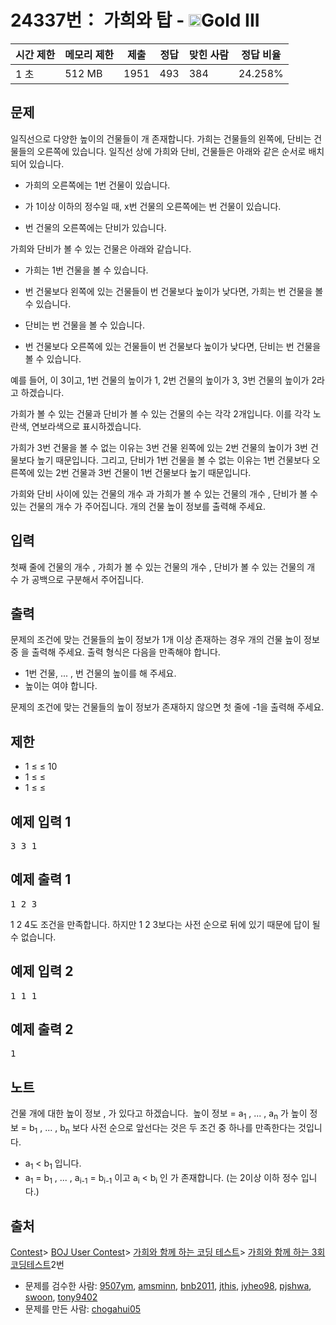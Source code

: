 # 24337번： 가희와 탑 - <img src="https://static.solved.ac/tier_small/13.svg" style="height:20px" />Gold III


| 시간 제한 | 메모리 제한 | 제출 | 정답 | 맞힌 사람 | 정답 비율 |
| --- | --- | --- | --- | --- | --- |
| 1 초 | 512 MB | 1951 | 493 | 384 | 24.258% |


## 문제


일직선으로 다양한 높이의 건물들이 개 존재합니다. 가희는 건물들의 왼쪽에, 단비는 건물들의 오른쪽에 있습니다. 일직선 상에 가희와 단비, 건물들은 아래와 같은 순서로 배치되어 있습니다.
- 가희의 오른쪽에는 1번 건물이 있습니다.

- 가 1이상 이하의 정수일 때, x번 건물의 오른쪽에는 번 건물이 있습니다.
- 번 건물의 오른쪽에는 단비가 있습니다.

가희와 단비가 볼 수 있는 건물은 아래와 같습니다.

- 가희는 1번 건물을 볼 수 있습니다.

- 번 건물보다 왼쪽에 있는 건물들이 번 건물보다 높이가 낮다면, 가희는 번 건물을 볼 수 있습니다.
- 단비는 번 건물을 볼 수 있습니다.
- 번 건물보다 오른쪽에 있는 건물들이 번 건물보다 높이가 낮다면, 단비는 번 건물을 볼 수 있습니다.

예를 들어, 이 3이고, 1번 건물의 높이가 1, 2번 건물의 높이가 3, 3번 건물의 높이가 2라고 하겠습니다.


가희가 볼 수 있는 건물과 단비가 볼 수 있는 건물의 수는 각각 2개입니다. 이를 각각 노란색, 연보라색으로 표시하겠습니다.



가희가 3번 건물을 볼 수 없는 이유는 3번 건물 왼쪽에 있는 2번 건물의 높이가 3번 건물보다 높기 때문입니다. 그리고, 단비가 1번 건물을 볼 수 없는 이유는 1번 건물보다 오른쪽에 있는 2번 건물과 3번 건물이 1번 건물보다 높기 때문입니다.

가희와 단비 사이에 있는 건물의 개수 과 가희가 볼 수 있는 건물의 개수 , 단비가 볼 수 있는 건물의 개수 가 주어집니다. 개의 건물 높이 정보를 출력해 주세요.



## 입력


첫째 줄에 건물의 개수 , 가희가 볼 수 있는 건물의 개수 , 단비가 볼 수 있는 건물의 개수 가 공백으로 구분해서 주어집니다.



## 출력


문제의 조건에 맞는 건물들의 높이 정보가 1개 이상 존재하는 경우 개의 건물 높이 정보 중 을 출력해 주세요. 출력 형식은 다음을 만족해야 합니다.
- 1번 건물, ... , 번 건물의 높이를 해 주세요. 
- 높이는 여야 합니다.

문제의 조건에 맞는 건물들의 높이 정보가 존재하지 않으면 첫 줄에 -1을 출력해 주세요.




## 제한


- 1 ≤ ≤ 10
- 1 ≤ ≤ 
- 1 ≤ ≤ 




## 예제 입력 1


<pre>3 3 1
</pre>


## 예제 출력 1


<pre>1 2 3
</pre>


1 2 4도 조건을 만족합니다. 하지만 1 2 3보다는 사전 순으로 뒤에 있기 때문에 답이 될 수 없습니다.






## 예제 입력 2


<pre>1 1 1
</pre>


## 예제 출력 2


<pre>1
</pre>




## 노트


건물 개에 대한 높이 정보 , 가 있다고 하겠습니다. 
높이 정보 = a<sub>1</sub>
, ... , a<sub>n</sub>
가 높이 정보 = b<sub>1</sub>
, ... , b<sub>n</sub>
보다 사전 순으로 앞선다는 것은 두 조건 중 하나를 만족한다는 것입니다.
- a<sub>1</sub>
< b<sub>1</sub>
입니다.
- a<sub>1</sub>
= b<sub>1</sub>
, ... , a<sub>i-1</sub>
= b<sub>i-1</sub>
이고 a<sub>i</sub>
< b<sub>i</sub>
인 가 존재합니다. (는 2이상 이하 정수
입니다.)





## 출처


[Contest](/category/45)> [BOJ User Contest](/category/984)> [가희와 함께 하는 코딩 테스트](/category/529)> [가희와 함께 하는 3회 코딩테스트](/category/detail/3014)2번
- 문제를 검수한 사람: [9507ym](/user/9507ym), [amsminn](/user/amsminn), [bnb2011](/user/bnb2011), [jthis](/user/jthis), [jyheo98](/user/jyheo98), [pjshwa](/user/pjshwa), [swoon](/user/swoon), [tony9402](/user/tony9402)
- 문제를 만든 사람: [chogahui05](/user/chogahui05)




